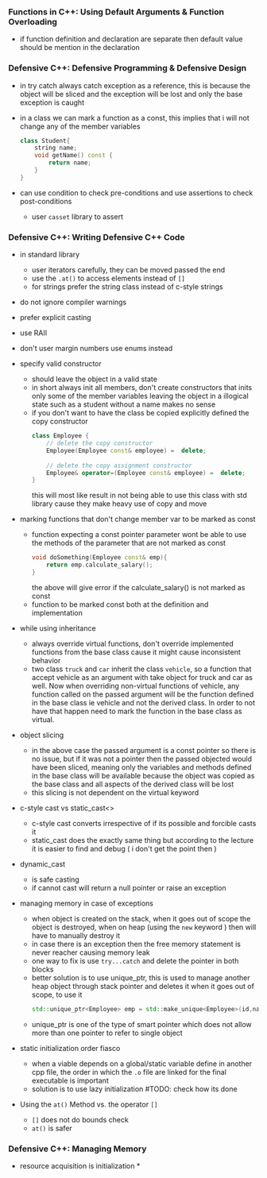 ### Functions in C++: Using Default Arguments & Function Overloading

* if function definition and declaration are separate then default value should be mention in the declaration

### Defensive C++: Defensive Programming & Defensive Design

* in try catch always catch exception as a reference, this is because the object will be sliced and the exception will be lost and only the base exception is caught

* in a class we can mark a function as a const, this implies that i will not change any of the member variables
    ```cpp
    class Student{
        string name;
        void getName() const {
            return name;
        }
    }
    ```

* can use condition to check pre-conditions and use assertions to check post-conditions
    * user `casset` library to assert

### Defensive C++: Writing Defensive C++ Code

* in standard library 
    * user iterators carefully, they can be moved passed the end
    * use the `.at()` to access elements instead of `[]`
    * for strings prefer the string class instead of c-style strings
* do not ignore compiler warnings
* prefer explicit casting
* use RAII
* don't user margin numbers use enums instead
* specify valid constructor
    * should leave the object in a valid state
    * in short always init all members, don't create constructors that inits only some of the member variables leaving the object in a illogical state such as a student without a name makes no sense
    * if you don't want to have the class be copied explicitly defined the copy constructor
        ```cpp
        class Employee {
            // delete the copy constructor
            Employee(Employee const& employee) =  delete;
            
            // delete the copy assignment constructor
            Employee& operator=(Employee const& employee) =  delete;
        }
        ```
        this will most like result in not being able to use this class with std library cause they make heavy use of copy and move
    
* marking functions that don't change member var to be marked as const 
    * function expecting a const pointer parameter wont be able to use the methods of the parameter that are not marked as const
        ```cpp
        void doSomething(Employee const& emp){
            return emp.calculate_salary();
        }
        ```
        the above will give error if the calculate_salary() is not marked as const
    * function to be marked const both at the definition and implementation

* while using inheritance 
    * always override virtual functions, don't override implemented functions from the base class cause it might cause inconsistent behavior
    * two class `truck` and `car` inherit the class `vehicle`, so a function that accept vehicle as an argument with take object for truck and car as well. Now when overriding non-virtual functions of vehicle, any function called on the passed argument will be the function defined in the base class ie vehicle and not the derived class. In order to not have that happen need to mark the function in the base class as virtual.

* object slicing
    * in the above case the passed argument is a const pointer  so there is no issue, but if it was not a pointer then the passed objected would have been sliced, meaning only the variables and methods defined in the base class will be available because the object was copied as the base class and all aspects of the derived class will be lost
    * this slicing is not dependent on the virtual keyword

* c-style cast vs static_cast<>
    * c-style cast converts irrespective of if its possible and forcible casts it
    * static_cast does the exactly same thing but according to the lecture it is easier to find and debug ( i don't get the point then )

* dynamic_cast
    * is safe casting 
    * if cannot cast will return a null pointer or raise an exception

* managing memory in case of exceptions
    * when object is created on the stack, when it goes out of scope the object is destroyed, when on heap (using the `new` keyword ) then will have to manually destroy it
    * in case there is an exception then the free memory statement is never reacher causing memory leak
    * one way to fix is use `try...catch` and delete the pointer in both blocks
    * better solution is to use unique_ptr, this is used to manage another heap object through stack pointer and deletes it when it goes out of scope, to use it 
        ```cpp
        std::unique_ptr<Employee> emp = std::make_unique<Employee>(id,name...); 
        ```
    * unique_ptr is one of the type of smart pointer which does not allow more than one pointer to refer to single object

* static initialization order fiasco
    * when a viable depends on a global/static variable define in another cpp file, the order in which the `.o` file are linked for the final executable is important
    * solution is to use lazy initialization #TODO: check how its done 

* Using the `at()` Method vs. the operator `[]`
    * `[]` does not do bounds check
    * `at()` is safer

### Defensive C++: Managing Memory

* resource acquisition is initialization
    * 